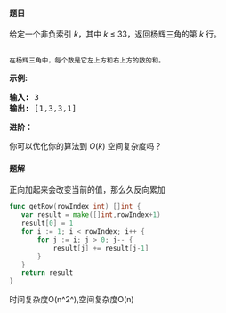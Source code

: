 #### 题目
<p>给定一个非负索引&nbsp;<em>k</em>，其中 <em>k</em>&nbsp;&le;&nbsp;33，返回杨辉三角的第 <em>k </em>行。</p>

<p><img alt="" src="https://upload.wikimedia.org/wikipedia/commons/0/0d/PascalTriangleAnimated2.gif"></p>

<p><small>在杨辉三角中，每个数是它左上方和右上方的数的和。</small></p>

<p><strong>示例:</strong></p>

<pre><strong>输入:</strong> 3
<strong>输出:</strong> [1,3,3,1]
</pre>

<p><strong>进阶：</strong></p>

<p>你可以优化你的算法到 <em>O</em>(<em>k</em>) 空间复杂度吗？</p>


 #### 题解
 正向加起来会改变当前的值，那么久反向累加
 ```go
func getRow(rowIndex int) []int {
	var result = make([]int,rowIndex+1)
	result[0] = 1
	for i := 1; i < rowIndex; i++ {
		for j := i; j > 0; j-- {
			result[j] += result[j-1]
		}
	}
	return result
}
```
 时间复杂度O(n^2^),空间复杂度O(n)